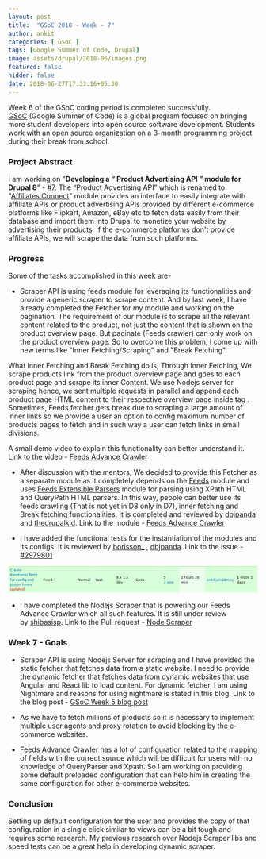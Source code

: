 ```yaml
---
layout: post
title:  "GSoC 2018 - Week - 7"
author: ankit
categories: [ GSoC ]
tags: [Google Summer of Code, Drupal]
image: assets/drupal/2018-06/images.png
featured: false
hidden: false
date: 2018-06-27T17:33:16+05:30
---
```


Week 6 of the GSoC coding period is completed successfully. [GSoC](https://summerofcode.withgoogle.com/) (Google Summer of Code) is a global program focused on bringing more student developers into open source software development. Students work with an open source organization on a 3-month programming project during their break from school.

### **Project Abstract**

I am working on "**Developing a “ Product Advertising API ” module for Drupal 8**" - [#7](https://groups.drupal.org/node/518074). The “Product Advertising API” which is renamed to "[Affiliates Connect](https://www.drupal.org/project/affiliates_connect)" module provides an interface to easily integrate with affiliate APIs or product advertising APIs provided by different e-commerce platforms like Flipkart, Amazon, eBay etc to fetch data easily from their database and import them into Drupal to monetize your website by advertising their products. If the e-commerce platforms don't provide affiliate APIs, we will scrape the data from such platforms.

### **Progress**

Some of the tasks accomplished in this week are-

- Scraper API is using feeds module for leveraging its functionalities and provide a generic scraper to scrape content. And by last week, I have already completed the Fetcher for my module and working on the pagination. The requirement of our module is to scrape all the relevant content related to the product, not just the content that is shown on the product overview page. But paginate (Feeds crawler) can only work on the product overview page. So to overcome this problem, I come up with new terms like "Inner Fetching/Scraping" and "Break Fetching".

What Inner Fetching and Break Fetching do is, Through Inner Fetching, We scrape products link from the product overview page and goes to each product page and scrape its inner Content. We use Nodejs server for scraping hence, we sent multiple requests in parallel and append each product page HTML content to their respective overview page inside tag <affiliatesconnect>. Sometimes, Feeds fetcher gets break due to scraping a large amount of inner links so we provide a user an option to config maximum number of products pages to fetch and in such way a user can fetch links in small divisions.

A small demo video to explain this functionality can better understand it. Link to the video - [Feeds Advance Crawler](https://www.youtube.com/watch?v=WOfzP1eM-9U&feature=youtu.be)

- After discussion with the mentors, We decided to provide this Fetcher as a separate module as it completely depends on the [Feeds](https://www.drupal.org/project/feeds) module and uses [Feeds Extensible Parsers](https://www.drupal.org/project/feeds_ex) module for parsing using XPath HTML and QueryPath HTML parsers. In this way, people can better use its feeds crawling (That is not yet in D8 only in D7), inner fetching and Break fetching functionalities. It is completed and reviewed by [dbjpanda](https://www.drupal.org/u/dbjpanda) and [thedrupalkid](https://www.drupal.org/u/thedrupalkid). Link to the module - [Feeds Advance Crawler](https://github.com/dbjpanda/feeds_advance_crawler)

- I have added the functional tests for the instantiation of the modules and its configs. It is reviewed by [borisson_](https://www.drupal.org/u/borisson_) , [dbjpanda](https://www.drupal.org/u/dbjpanda). Link to the issue - [#2979801](https://www.drupal.org/project/affiliates_connect/issues/2979801)

![fixed](/assets/drupal/inline-images/Screenshot-2018-6-27%20Issues%20for%20Affiliates%20Connect%20Drupal%20org.png)

- I have completed the Nodejs Scraper that is powering our Feeds Advance Crawler which all such features. It is still under review by [shibasisp](https://www.drupal.org/u/shibasisp). Link to the Pull request - [Node Scraper](https://github.com/shibasisp/affiliates-connect-node-scraper/pull/1)

### **Week 7 - Goals**

- Scraper API is using Nodejs Server for scraping and I have provided the static fetcher that fetches data from a static website. I need to provide the dynamic fetcher that fetches data from dynamic websites that use Angular and React lib to load content. For dynamic fetcher, I am using Nightmare and reasons for using nightmare is stated in this blog. Link to the blog post - [GSoC Week 5 blog post](http://ankitjain28.me/gsoc-2018-week-5)

- As we have to fetch millions of products so it is necessary to implement multiple user agents and proxy rotation to avoid blocking by the e-commerce websites.

- Feeds Advance Crawler has a lot of configuration related to the mapping of fields with the correct source which will be difficult for users with no knowledge of QueryParser and Xpath. So I am working on providing some default preloaded configuration that can help him in creating the same configuration for other e-commerce websites.

### **Conclusion**

Setting up default configuration for the user and provides the copy of that configuration in a single click similar to views can be a bit tough and requires some research. My previous research over Nodejs Scraper libs and speed tests can be a great help in developing dynamic scraper.